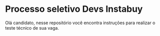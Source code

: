 # Processo seletivo Devs Instabuy #

Olá candidato, nesse repositório você encontra instruções para realizar o teste técnico de sua vaga.

